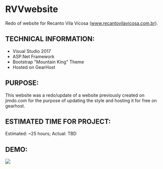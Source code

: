 # RVVwebsite

Redo of website for Recanto Vila Vicosa (www.recantovilavicosa.com.br). 

## TECHNICAL INFORMATION:
- Visual Studio 2017
- ASP.Net Framework
- Bootstrap "Mountain King" Theme
- Hosted on GearHost

## PURPOSE:

This website was a redo/update of a website previously created on jimdo.com for the purpose of updating the style and hosting it for free on gearhost.

## ESTIMATED TIME FOR PROJECT:

Estimated: ~25 hours; 
Actual: TBD

## DEMO:
![](###)
